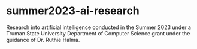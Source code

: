 # summer2023-ai-research
Research into artificial intelligence conducted in the Summer 2023 under a Truman State University Department of Computer Science grant under the guidance of Dr. Ruthie Halma.
